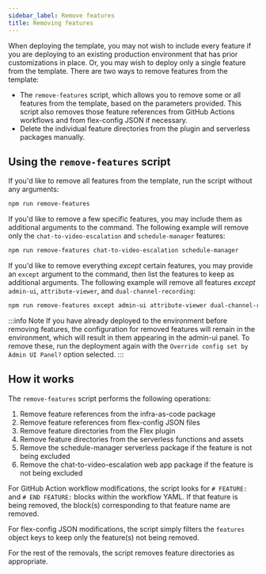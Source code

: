 ```yaml
---
sidebar_label: Remove features
title: Removing features
---
```


When deploying the template, you may not wish to include every feature if you are deploying to an existing production environment that has prior customizations in place. Or, you may wish to deploy only a single feature from the template. There are two ways to remove features from the template:

- The `remove-features` script, which allows you to remove some or all features from the template, based on the parameters provided. This script also removes those feature references from GitHub Actions workflows and from flex-config JSON if necessary.
- Delete the individual feature directories from the plugin and serverless packages manually.

## Using the `remove-features` script

If you'd like to remove all features from the template, run the script without any arguments:

```bash
npm run remove-features
```

If you'd like to remove a few specific features, you may include them as additional arguments to the command. The following example will remove only the `chat-to-video-escalation` and `schedule-manager` features:

```bash
npm run remove-features chat-to-video-escalation schedule-manager
```

If you'd like to remove everything _except_ certain features, you may provide an `except` argument to the command, then list the features to keep as additional arguments. The following example will remove all features _except_ `admin-ui`, `attribute-viewer`, and `dual-channel-recording`:

```bash
npm run remove-features except admin-ui attribute-viewer dual-channel-recording
```

:::info Note
If you have already deployed to the environment before removing features, the configuration for removed features will remain in the environment, which will result in them appearing in the admin-ui panel. To remove these, run the deployment again with the `Override config set by Admin UI Panel?` option selected.
:::

## How it works

The `remove-features` script performs the following operations:

1. Remove feature references from the infra-as-code package
2. Remove feature references from flex-config JSON files
3. Remove feature directories from the Flex plugin
4. Remove feature directories from the serverless functions and assets
5. Remove the schedule-manager serverless package if the feature is not being excluded
6. Remove the chat-to-video-escalation web app package if the feature is not being excluded

For GitHub Action workflow modifications, the script looks for `# FEATURE:` and `# END FEATURE:` blocks within the workflow YAML. If that feature is being removed, the block(s) corresponding to that feature name are removed.

For flex-config JSON modifications, the script simply filters the `features` object keys to keep only the feature(s) not being removed.

For the rest of the removals, the script removes feature directories as appropriate.

